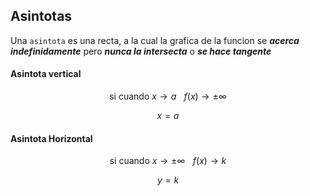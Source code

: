 ## Asintotas

Una `asintota` es una recta, a la cual la grafica de la funcion se ***acerca indefinidamente*** pero ***nunca la intersecta*** o ***se hace tangente***

#### Asintota vertical

$$
    \text{ si cuando } x \to a \hspace{10pt} f(x) \to \pm\infty
$$

$$
x = a
$$

#### Asintota Horizontal

$$
   \text{ si cuando } x \to \pm\infty \hspace{10pt} f(x) \to k
$$

$$
y = k
$$
